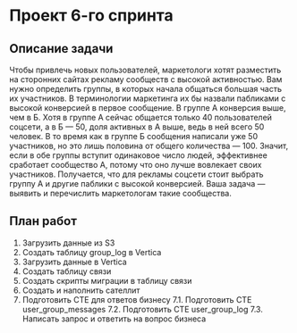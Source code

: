 # Проект 6-го спринта

## Описание задачи
Чтобы привлечь новых пользователей, маркетологи хотят разместить на сторонних сайтах рекламу сообществ с высокой активностью. Вам нужно определить группы, в которых начала общаться большая часть их участников. В терминологии маркетинга их бы назвали пабликами с высокой конверсией в первое сообщение.
В группе А конверсия выше, чем в Б. Хотя в группе А сейчас общается только 40 пользователей соцсети, а в Б — 50, доля активных в А выше, ведь в ней всего 50 человек. В то время как в группе Б сообщения написали уже 50 участников, но это лишь половина от общего количества — 100. Значит, если в обе группы вступит одинаковое число людей, эффективнее сработает сообщество А, потому что оно лучше вовлекает своих участников. Получается, что для рекламы соцсети стоит выбрать группу А и другие паблики с высокой конверсией. Ваша задача — выявить и перечислить маркетологам такие сообщества.

## План работ
1. Загрузить данные из S3
2. Создать таблицу group_log в Vertica
3. Загрузить данные в Vertica
4. Создать таблицу связи
5. Создать скрипты миграции в таблицу связи
6. Создать и наполнить сателлит
7. Подготовить CTE для ответов бизнесу
7.1. Подготовить CTE user_group_messages
7.2. Подготовить CTE user_group_log
7.3. Написать запрос и ответить на вопрос бизнеса
